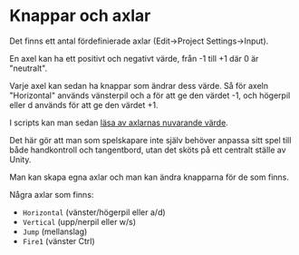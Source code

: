 # Knappar och axlar

Det finns ett antal fördefinierade axlar (Edit->Project Settings->Input).

En axel kan ha ett positivt och negativt värde, från -1 till +1 där 0 är "neutralt".

Varje axel kan sedan ha knappar som ändrar dess värde. Så för axeln "Horizontal" används vänsterpil och a för att ge den värdet -1, och högerpil eller d används för att ge den värdet +1.

I scripts kan man sedan [läsa av axlarnas nuvarande värde](grundfunktioner/input/#input-getaxisraw).

Det här gör att man som spelskapare inte själv behöver anpassa sitt spel till både handkontroll och tangentbord, utan det sköts på ett centralt ställe av Unity.

Man kan skapa egna axlar och man kan ändra knapparna för de som finns.

Några axlar som finns:

* `Horizontal` (vänster/högerpil eller a/d)
* `Vertical` (upp/nerpil eller w/s)
* `Jump` (mellanslag)
* `Fire1` (vänster Ctrl)
